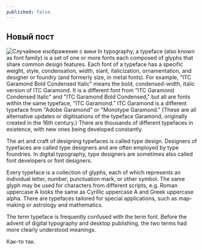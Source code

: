 ```yaml
---
published: false
---
```

## Новый пост
![Случайное изображение с вики](https://upload.wikimedia.org/wikipedia/commons/thumb/4/45/A_Specimen_by_William_Caslon.jpg/300px-A_Specimen_by_William_Caslon.jpg)
In typography, a typeface (also known as font family) is a set of one or more fonts each composed of glyphs that share common design features. Each font of a typeface has a specific weight, style, condensation, width, slant, italicization, ornamentation, and designer or foundry (and formerly size, in metal fonts). For example, "ITC Garamond Bold Condensed Italic" means the bold, condensed-width, italic version of ITC Garamond. It is a different font from "ITC Garamond Condensed Italic" and "ITC Garamond Bold Condensed," but all are fonts within the same typeface, "ITC Garamond." ITC Garamond is a different typeface from "Adobe Garamond" or "Monotype Garamond." (These are all alternative updates or digitisations of the typeface Garamond, originally created in the 16th century.) There are thousands of different typefaces in existence, with new ones being developed constantly.

The art and craft of designing typefaces is called type design. Designers of typefaces are called type designers and are often employed by type foundries. In digital typography, type designers are sometimes also called font developers or font designers.

Every typeface is a collection of glyphs, each of which represents an individual letter, number, punctuation mark, or other symbol. The same glyph may be used for characters from different scripts, e.g. Roman uppercase A looks the same as Cyrillic uppercase А and Greek uppercase alpha. There are typefaces tailored for special applications, such as map-making or astrology and mathematics.

The term typeface is frequently confused with the term font. Before the advent of digital typography and desktop publishing, the two terms had more clearly understood meanings.

Как-то так.
